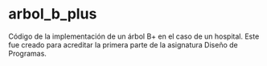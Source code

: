 # arbol_b_plus
Código de la implementación de un árbol B+ en el caso de un hospital.
Este fue creado para acreditar la primera parte de la asignatura Diseño de Programas.
